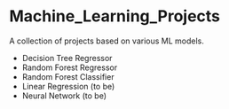 # Machine_Learning_Projects
A collection of projects based on various ML models.
- Decision Tree Regressor
- Random Forest Regressor
- Random Forest Classifier
- Linear Regression (to be)
- Neural Network (to be)
